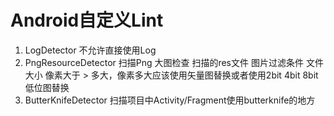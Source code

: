 # Android自定义Lint
1. LogDetector  不允许直接使用Log
2. PngResourceDetector 扫描Png 大图检查 扫描的res文件
图片过滤条件 文件大小 像素大于 > 多大，像素多大应该使用矢量图替换或者使用2bit 4bit 8bit低位图替换
3. ButterKnifeDetector 扫描项目中Activity/Fragment使用butterknife的地方
